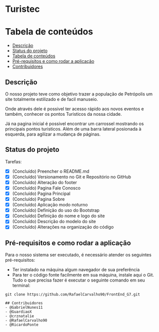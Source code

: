 # Turistec

Tabela de conteúdos
===================
* [Descrição](#descrição)
* [Status do projeto](#status-do-projeto)
* [Tabela de conteúdos](#tabela-de-conteúdos)
* [Pré-requisitos e como rodar a aplicação](#pré-requisitos-e-como-rodar-a-aplicação)
* [Contribuidores](#contribuidores)

## Descrição 

O nosso projeto teve como objetivo trazer a população de Petrópolis um site totalmente estilizado e de facil manuseio.

Onde através dele é possivel ter acesso rápido aos novos eventos e também, conhecer os pontos Turisticos da nossa cidade.



Já na pagina inicial é possivel encontrar um carrossel mostrando os principais pontos turisticos.
Além de uma barra lateral posionada à esquerda, para agilizar a mudança de páginas.

## Status do projeto

Tarefas: 

- [x] (Concluído) Preencher o README.md
- [x] (Concluído) Versionamento no Git e Repositório no GitHub
- [x] (Concluído) Alteração do footer
- [x] (Concluído) Pagina Fale Conosco
- [x] (Concluído) Pagina Principal
- [x] (Concluído) Pagina Sobre
- [x] (Concluído) Aplicação modo noturno
- [x] (Concluído) Definição do uso do Bootstrap
- [x] (Concluído) Definição do nome e logo do site
- [x] (Concluído) Descrição do modelo do site
- [x] (Concluído) Alterações na organização do código

## Pré-requisitos e como rodar a aplicação

Para o nosso sistema ser executado, é necessário atender os seguintes pré-requisitos:
- Ter instalado na máquina algum navegador de sua preferência
- Para ter o código fonte facilmente em sua máquina, instale aqui o Git. Tudo o que precisa fazer é executar o seguinte comando em seu terminal: 
```
git clone https://github.com/RafaelCarvalho90/FrontEnd_G7.git

## Contribuidores
- @GabrielNunes11
- @GuardiaoX
- @crznatalie
- @RafaelCarvalho90
- @RicardoPonte


